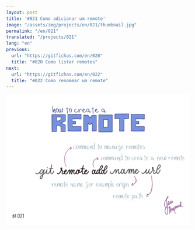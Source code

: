 ```yaml
---
layout: post
title: '#021 Como adicionar um remote'
image: "/assets/img/projects/en/021/thumbnail.jpg"
permalink: "/en/021"
translated: "/projects/021"
lang: "en"
previous:
  url: "https://gitfichas.com/en/020"
  title: "#020 Como listar remotes"
next:
  url: "https://gitfichas.com/en/022"
  title: "#022 Como renomear um remote"
---
```


<img alt="Use git remote add name url to add a new remote to your project" src="/assets/img/projects/en/021/full.jpg">